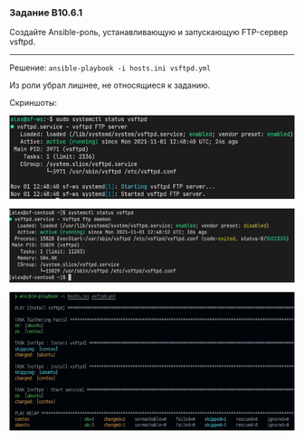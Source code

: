 ### Задание B10.6.1

Создайте Ansible-роль, устанавливающую и запускающую FTP-сервер vsftpd.

---

Решение: `ansible-playbook -i hosts.ini vsftpd.yml`

Из роли убрал лишнее, не относящиеся к заданию.

Скриншоты:

![](../B10.6.1/pics/vsftpd-ubuntu.jpg)

![](../B10.6.1/pics/vsftpd-centos.jpg)

![](../B10.6.1/pics/vsftpd-ansible.jpg)